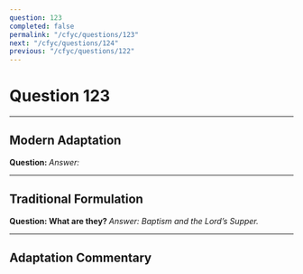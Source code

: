 ```yaml
---
question: 123
completed: false
permalink: "/cfyc/questions/123"
next: "/cfyc/questions/124"
previous: "/cfyc/questions/122"
---
```

# Question 123
---
## Modern Adaptation
<strong>
    Question:
</strong>

<em>
    Answer:
</em>

---
## Traditional Formulation
<strong>
    Question: What are they?
</strong>

<em>
    Answer: Baptism and the Lord’s Supper.
</em>

---
## Adaptation Commentary
